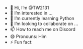 - 👋 Hi, I’m @TW2131
- 👀 I’m interested in ...
- 🌱 I’m currently learning Python
- 💞️ I’m looking to collaborate on ...
- 📫 How to reach me on Discord
- 😄 Pronouns: Him 
- ⚡ Fun fact: 

<!---
TW2131/TW2131 is a ✨ special ✨ repository because its `README.md` (this file) appears on your GitHub profile.
You can click the Preview link to take a look at your changes.
--->
